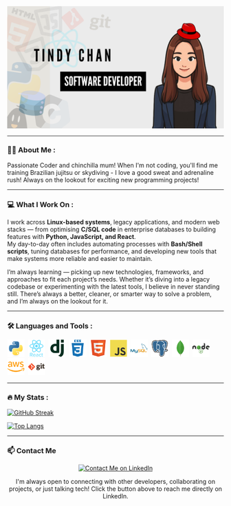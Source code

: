 <p align="center">
  <img src="/banner.png" alt="Banner" />
</p>

  ---

### :woman_technologist: About Me :
  Passionate Coder and chinchilla mum! When I'm not coding, you'll find me training Brazilian jujitsu or skydiving - I love a good sweat and adrenaline rush! Always on the lookout for exciting new programming projects!
  
---

### 💻 What I Work On :
I work across **Linux-based systems**, legacy applications, and modern web stacks — from optimising **C/SQL code** in enterprise databases to building features with **Python, JavaScript, and React**.  
My day-to-day often includes automating processes with **Bash/Shell scripts**, tuning databases for performance, and developing new tools that make systems more reliable and easier to maintain.

I’m always learning — picking up new technologies, frameworks, and approaches to fit each project’s needs. Whether it’s diving into a legacy codebase or experimenting with the latest tools, I believe in never standing still. There’s always a better, cleaner, or smarter way to solve a problem, and I’m always on the lookout for it.

---


### :hammer_and_wrench: Languages and Tools :
<div>
    <img src="https://github.com/devicons/devicon/blob/master/icons/python/python-original.svg" title="Python" alt="Python" width="40" height="40"/>&nbsp;
  <img src="https://github.com/devicons/devicon/blob/master/icons/react/react-original-wordmark.svg" title="React" alt="React" width="40" height="40"/>&nbsp;
  <img src="https://github.com/devicons/devicon/blob/master/icons/django/django-plain.svg" title="Django" alt="Django" width="40" height="40"/>&nbsp;
  <img src="https://github.com/devicons/devicon/blob/master/icons/css3/css3-plain-wordmark.svg"  title="CSS3" alt="CSS" width="40" height="40"/>&nbsp;
  <img src="https://github.com/devicons/devicon/blob/master/icons/html5/html5-original.svg" title="HTML5" alt="HTML" width="40" height="40"/>&nbsp;
  <img src="https://github.com/devicons/devicon/blob/master/icons/javascript/javascript-original.svg" title="JavaScript" alt="JavaScript" width="40" height="40"/>&nbsp;
  <img src="https://github.com/devicons/devicon/blob/master/icons/mysql/mysql-original-wordmark.svg" title="MySQL"  alt="MySQL" width="40" height="40"/>&nbsp;
  <img src="https://github.com/devicons/devicon/blob/master/icons/postgresql/postgresql-original.svg" title="Postgresql"  alt="Postgresql" width="40" height="40"/>&nbsp;
  <img src="https://github.com/devicons/devicon/blob/master/icons/mongodb/mongodb-original.svg" title="MongoDB"  alt="MongoDB" width="40" height="40"/>&nbsp;
  <img src="https://github.com/devicons/devicon/blob/master/icons/nodejs/nodejs-original-wordmark.svg" title="NodeJS" alt="NodeJS" width="40" height="40"/>&nbsp;
  <img src="https://github.com/devicons/devicon/blob/master/icons/amazonwebservices/amazonwebservices-plain-wordmark.svg" title="AWS" alt="AWS" width="40" height="40"/>&nbsp;
  <img src="https://github.com/devicons/devicon/blob/master/icons/git/git-original-wordmark.svg" title="Git" **alt="Git" width="40" height="40"/>
</div>

---

### :fire: My Stats :

[![GitHub Streak](http://github-readme-streak-stats.herokuapp.com?user=tindyc&theme=dracula&hide_border=true&border_radius=4.7)](https://git.io/streak-stats)

[![Top Langs](https://github-readme-stats.vercel.app/api/top-langs/?username=tindyc&layout=compact&theme=vision-friendly-dark)](https://github.com/anuraghazra/github-readme-stats)

---

### 📫 Contact Me

<p align="center">
  <a href="https://www.linkedin.com/in/tindychan/" target="_blank">
    <img src="https://img.shields.io/badge/Contact%20Me%20on%20LinkedIn-blue?style=for-the-badge&logo=linkedin&logoColor=white" alt="Contact Me on LinkedIn"/>
  </a>
</p>

<p align="center">
  I'm always open to connecting with other developers, collaborating on projects, or just talking tech!  
  Click the button above to reach me directly on LinkedIn.
</p>


